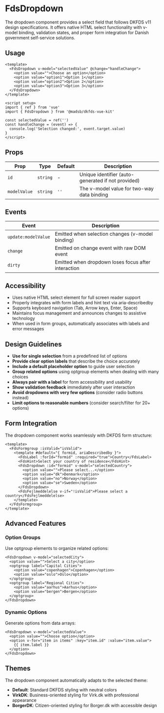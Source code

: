 # FdsDropdown

The dropdown component provides a select field that follows DKFDS v11 design specifications. It offers native HTML select functionality with v-model binding, validation states, and proper form integration for Danish government self-service solutions.

## Usage

```vue
<template>
  <FdsDropdown v-model="selectedValue" @change="handleChange">
    <option value="">Choose an option</option>
    <option value="option1">Option 1</option>
    <option value="option2">Option 2</option>
    <option value="option3">Option 3</option>
  </FdsDropdown>
</template>

<script setup>
import { ref } from 'vue'
import { FdsDropdown } from '@madsb/dkfds-vue-kit'

const selectedValue = ref('')
const handleChange = (event) => {
  console.log('Selection changed:', event.target.value)
}
</script>
```

## Props

| Prop         | Type     | Default | Description                                        |
| ------------ | -------- | ------- | -------------------------------------------------- |
| `id`         | `string` | -       | Unique identifier (auto-generated if not provided) |
| `modelValue` | `string` | `''`    | The v-model value for two-way data binding         |

## Events

| Event               | Description                                         |
| ------------------- | --------------------------------------------------- |
| `update:modelValue` | Emitted when selection changes (v-model binding)    |
| `change`            | Emitted on change event with raw DOM event          |
| `dirty`             | Emitted when dropdown loses focus after interaction |

## Accessibility

- Uses native HTML select element for full screen reader support
- Properly integrates with form labels and hint text via aria-describedby
- Supports keyboard navigation (Tab, Arrow keys, Enter, Space)
- Maintains focus management and announces changes to assistive technology
- When used in form groups, automatically associates with labels and error messages

## Design Guidelines

- **Use for single selection** from a predefined list of options
- **Provide clear option labels** that describe the choice accurately
- **Include a default placeholder option** to guide user selection
- **Group related options** using optgroup elements when dealing with many choices
- **Always pair with a label** for form accessibility and usability
- **Show validation feedback** immediately after user interaction
- **Avoid dropdowns with very few options** (consider radio buttons instead)
- **Limit options to reasonable numbers** (consider search/filter for 20+ options)

## Form Integration

The dropdown component works seamlessly with DKFDS form structure:

```vue
<template>
  <FdsFormgroup :isValid="isValid">
    <template #default="{ formid, ariaDescribedby }">
      <FdsLabel :forId="formid" :required="true">Country</FdsLabel>
      <FdsHint>Select your country of residence</FdsHint>
      <FdsDropdown :id="formid" v-model="selectedCountry">
        <option value="">Please select...</option>
        <option value="dk">Denmark</option>
        <option value="no">Norway</option>
        <option value="se">Sweden</option>
      </FdsDropdown>
      <FdsFejlmeddelelse v-if="!isValid">Please select a country</FdsFejlmeddelelse>
    </template>
  </FdsFormgroup>
</template>
```

## Advanced Features

### Option Groups

Use optgroup elements to organize related options:

```vue
<FdsDropdown v-model="selectedCity">
  <option value="">Select a city</option>
  <optgroup label="Capital Cities">
    <option value="copenhagen">Copenhagen</option>
    <option value="oslo">Oslo</option>
  </optgroup>
  <optgroup label="Regional Cities">
    <option value="aarhus">Aarhus</option>
    <option value="bergen">Bergen</option>
  </optgroup>
</FdsDropdown>
```

### Dynamic Options

Generate options from data arrays:

```vue
<FdsDropdown v-model="selectedValue">
  <option value="">Choose option</option>
  <option v-for="item in items" :key="item.id" :value="item.value">
    {{ item.label }}
  </option>
</FdsDropdown>
```

## Themes

The dropdown component automatically adapts to the selected theme:

- **Default**: Standard DKFDS styling with neutral colors
- **VirkDK**: Business-oriented styling for Virk.dk with professional appearance
- **BorgerDK**: Citizen-oriented styling for Borger.dk with accessible design
